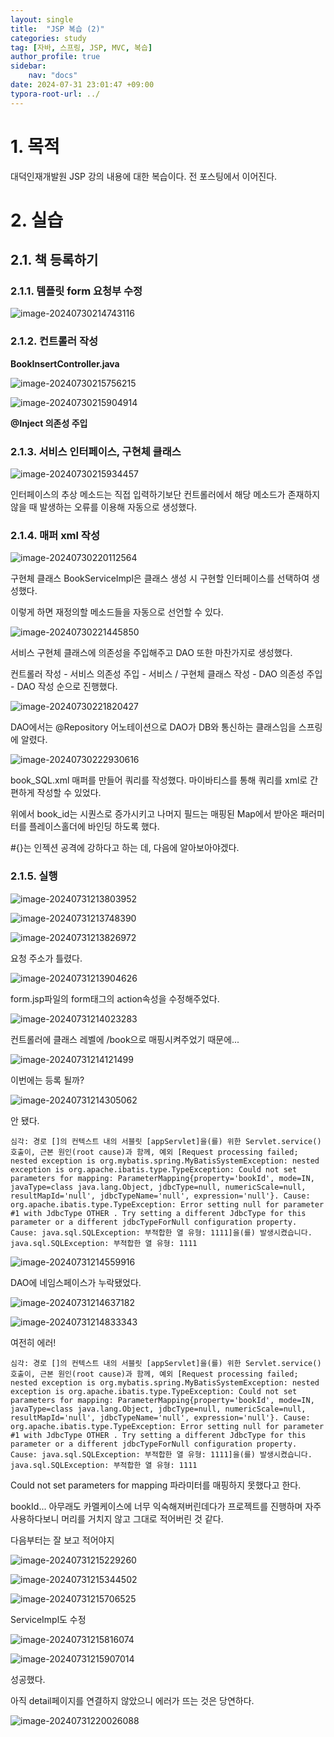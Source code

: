 ```yaml
---
layout: single
title:  "JSP 복습 (2)"
categories: study
tag: [자바, 스프링, JSP, MVC, 복습]
author_profile: true
sidebar:
    nav: "docs"
date: 2024-07-31 23:01:47 +09:00
typora-root-url: ../
---
```




# 1. 목적

대덕인재개발원 JSP 강의 내용에 대한 복습이다. 전 포스팅에서 이어진다.



# 2. 실습

## 2.1. 책 등록하기



### 2.1.1. 템플릿 form 요청부 수정

![image-20240730214743116](/images/2024-07-30-review-spring-2/image-20240730214743116.png)



### 2.1.2. 컨트롤러 작성

**BookInsertController.java**

![image-20240730215756215](/images/2024-07-30-review-spring-2/image-20240730215756215.png)

![image-20240730215904914](/images/2024-07-30-review-spring-2/image-20240730215904914.png)

**@Inject 의존성 주입**



### 2.1.3. 서비스 인터페이스, 구현체 클래스

![image-20240730215934457](/images/2024-07-30-review-spring-2/image-20240730215934457.png)



인터페이스의 추상 메소드는 직접 입력하기보단 컨트롤러에서 해당 메소드가 존재하지 않을 때 발생하는 오류를 이용해 자동으로 생성했다.



### 2.1.4. 매퍼 xml 작성



![image-20240730220112564](/images/2024-07-30-review-spring-2/image-20240730220112564.png)



구현체 클래스 BookServiceImpl은 클래스 생성 시 구현할 인터페이스를 선택하여 생성했다.

이렇게 하면 재정의할 메소드들을 자동으로 선언할 수 있다.



![image-20240730221445850](/images/2024-07-30-review-spring-2/image-20240730221445850.png)

서비스 구현체 클래스에 의존성을 주입해주고 DAO 또한 마찬가지로 생성했다.



컨트롤러 작성 - 서비스 의존성 주입 - 서비스 / 구현체 클래스 작성  - DAO 의존성 주입 - DAO 작성 순으로 진행했다.





![image-20240730221820427](/images/2024-07-30-review-spring-2/image-20240730221820427.png)

DAO에서는 @Repository 어노테이션으로 DAO가 DB와 통신하는 클래스임을 스프링에 알렸다.



![image-20240730222930616](/images/2024-07-30-review-spring-2/image-20240730222930616.png)

book_SQL.xml 매퍼를 만들어 쿼리를 작성했다. 마이바티스를 통해 쿼리를 xml로 간편하게 작성할 수 있었다. 



위에서 book_id는 시퀀스로 증가시키고 나머지 필드는 매핑된 Map에서 받아온 패러미터를 플레이스홀더에 바인딩 하도록 했다.

#{}는 인젝션 공격에 강하다고 하는 데, 다음에 알아보아야겠다.



### 2.1.5. 실행

![image-20240731213803952](/images/2024-07-30-review-spring-2/image-20240731213803952.png)

![image-20240731213748390](/images/2024-07-30-review-spring-2/image-20240731213748390.png)

![image-20240731213826972](/images/2024-07-30-review-spring-2/image-20240731213826972.png)

요청 주소가 틀렸다.





![image-20240731213904626](/images/2024-07-30-review-spring-2/image-20240731213904626.png)

form.jsp파일의 form태그의 action속성을 수정해주었다.



![image-20240731214023283](/images/2024-07-30-review-spring-2/image-20240731214023283.png)

컨트롤러에 클래스 레벨에 /book으로 매핑시켜주었기 때문에...

![image-20240731214121499](/images/2024-07-30-review-spring-2/image-20240731214121499.png)

이번에는 등록 될까?

![image-20240731214305062](/images/2024-07-30-review-spring-2/image-20240731214305062.png)



안 됐다.

```
심각: 경로 []의 컨텍스트 내의 서블릿 [appServlet]을(를) 위한 Servlet.service() 호출이, 근본 원인(root cause)과 함께, 예외 [Request processing failed; nested exception is org.mybatis.spring.MyBatisSystemException: nested exception is org.apache.ibatis.type.TypeException: Could not set parameters for mapping: ParameterMapping{property='bookId', mode=IN, javaType=class java.lang.Object, jdbcType=null, numericScale=null, resultMapId='null', jdbcTypeName='null', expression='null'}. Cause: org.apache.ibatis.type.TypeException: Error setting null for parameter #1 with JdbcType OTHER . Try setting a different JdbcType for this parameter or a different jdbcTypeForNull configuration property. Cause: java.sql.SQLException: 부적합한 열 유형: 1111]을(를) 발생시켰습니다.
java.sql.SQLException: 부적합한 열 유형: 1111
```



![image-20240731214559916](/images/2024-07-30-review-spring-2/image-20240731214559916.png)

DAO에 네임스페이스가 누락됐었다.

![image-20240731214637182](/images/2024-07-30-review-spring-2/image-20240731214637182.png)

![image-20240731214833343](/images/2024-07-30-review-spring-2/image-20240731214833343.png)

여전히 에러!





```
심각: 경로 []의 컨텍스트 내의 서블릿 [appServlet]을(를) 위한 Servlet.service() 호출이, 근본 원인(root cause)과 함께, 예외 [Request processing failed; nested exception is org.mybatis.spring.MyBatisSystemException: nested exception is org.apache.ibatis.type.TypeException: Could not set parameters for mapping: ParameterMapping{property='bookId', mode=IN, javaType=class java.lang.Object, jdbcType=null, numericScale=null, resultMapId='null', jdbcTypeName='null', expression='null'}. Cause: org.apache.ibatis.type.TypeException: Error setting null for parameter #1 with JdbcType OTHER . Try setting a different JdbcType for this parameter or a different jdbcTypeForNull configuration property. Cause: java.sql.SQLException: 부적합한 열 유형: 1111]을(를) 발생시켰습니다.
java.sql.SQLException: 부적합한 열 유형: 1111
```



Could not set parameters for mapping 파라미터를 매핑하지 못했다고 한다.

bookId... 아무래도 카멜케이스에 너무 익숙해져버린데다가 프로젝트를 진행하며 자주 사용하다보니 머리를 거치지 않고 그대로 적어버린 것 같다.



다음부터는 잘 보고 적어야지



![image-20240731215229260](/images/2024-07-30-review-spring-2/image-20240731215229260.png)



![image-20240731215344502](/images/2024-07-30-review-spring-2/image-20240731215344502.png)



![image-20240731215706525](/images/2024-07-30-review-spring-2/image-20240731215706525.png)

ServiceImpl도 수정



![image-20240731215816074](/images/2024-07-30-review-spring-2/image-20240731215816074.png)

![image-20240731215907014](/images/2024-07-30-review-spring-2/image-20240731215907014.png)

성공했다.

아직 detail페이지를 연결하지 않았으니 에러가 뜨는 것은 당연하다.

![image-20240731220026088](/images/2024-07-30-review-spring-2/image-20240731220026088.png)



